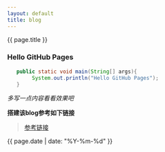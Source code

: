 ```yaml
---
layout: default
title: blog
---
```


{{ page.title }}

### Hello GitHub Pages

```java
   public static void main(String[] args){
        System.out.println("Hello GitHub Pages");
   }
```

*多写一点内容看看效果吧*

**搭建该blog参考如下链接**
> [参考链接](http://www.ruanyifeng.com/blog/2012/08/blogging_with_jekyll.html)

{{ page.date | date: "%Y-%m-%d"  }}